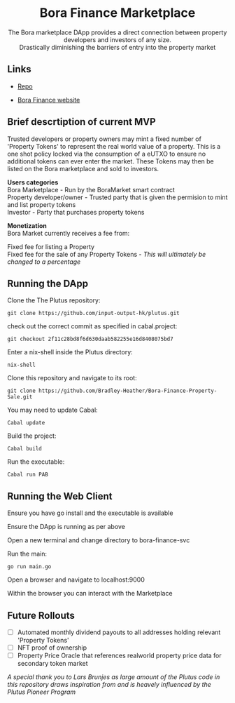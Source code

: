 <h1 align="center">Bora Finance Marketplace</h1>

<p align="center"> The Bora marketplace DApp provides a direct connection between property developers and investors of any size. <br />
 Drastically diminishing the barriers of entry into the property market </p>

## Links

- [Repo](https://github.com/Bradley-Heather/Bora-Finance-Property-Sale "<project-name> Repo")

- [Bora Finance website](<Homepage url> "https://borafinance.io/")

## Brief descrtiption of current MVP 
Trusted developers or property owners may mint a fixed number of 'Property Tokens' to represent the real world value of a property. This is a one shot policy locked via the consumption of a eUTXO to ensure no additional tokens can ever enter the market. These Tokens may then be listed on the Bora marketplace and sold to investors.

**Users categories** <br />
Bora Marketplace - Run by the BoraMarket smart contract <br />
Property developer/owner - Trusted party that is given the permision to mint and list property tokens <br />
Investor - Party that purchases property tokens

**Monetization** <br />
Bora Market currently receives a fee from:

Fixed fee for listing a Property <br />
Fixed fee for the sale of any Property Tokens - _This will ultimately be changed to a percentage_ 

## Running the DApp

Clone the The Plutus repository:

`git clone https://github.com/input-output-hk/plutus.git`

check out the correct commit as specified in cabal.project:

`git checkout 2f11c28bd8f6d630daab582255e16d8408075bd7`

Enter a nix-shell inside the Plutus directory:

`nix-shell`

Clone this repository and navigate to its root:

`git clone https://github.com/Bradley-Heather/Bora-Finance-Property-Sale.git`

You may need to update Cabal:

`Cabal update` 

Build the project:

`Cabal build`

Run the executable: 

`Cabal run PAB`

## Running the Web Client

Ensure you have go install and the executable is available

Ensure the DApp is running as per above

Open a new terminal and change directory to bora-finance-svc

Run the main:

`go run main.go`

Open a browser and navigate to localhost:9000

Within the browser you can interact with the Marketplace

## Future Rollouts

- [ ] Automated monthly dividend payouts to all addresses holding relevant 'Property Tokens'
- [ ] NFT proof of ownership 
- [ ] Property Price Oracle that references realworld property price data for secondary token market

_A special thank you to Lars Brunjes as large amount of the Plutus code in this repository draws inspiration from and is heavely influenced by the Plutus Pioneer Program_ 
